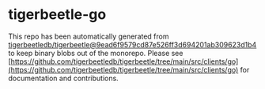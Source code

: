 # tigerbeetle-go
This repo has been automatically generated from [tigerbeetledb/tigerbeetle@9ead6f9579cd87e526ff3d694201ab309623d1b4](https://github.com/tigerbeetledb/tigerbeetle/commit/9ead6f9579cd87e526ff3d694201ab309623d1b4) to keep binary blobs out of the monorepo. Please see [https://github.com/tigerbeetledb/tigerbeetle/tree/main/src/clients/go](https://github.com/tigerbeetledb/tigerbeetle/tree/main/src/clients/go) for documentation and contributions.
